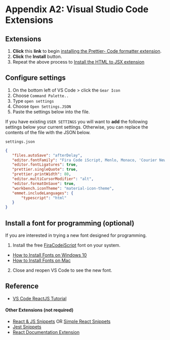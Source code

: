# Appendix A2: Visual Studio Code Extensions

## Extensions

1. **Click** this **link** to begin [installing the Prettier- Code formatter extension](https://marketplace.visualstudio.com/items?itemName=esbenp.prettier-vscode&ssr=false#overview). 
2. **Click** the **Install** button.
3. Repeat the above process to [Install the HTML to JSX extension](https://marketplace.visualstudio.com/items?itemName=riazxrazor.html-to-jsx)

## Configure settings

1. On the bottom left of VS Code > click the `Gear Icon`
2. Choose `Command Palette..`
3. Type `open settings`
4. Choose `Open Settings.JSON`
5. Paste the settings below into the file.

If you have existing `USER SETTINGS` you will want to **add** the following settings below your current settings. Otherwise, you can replace the contents of the file with the JSON below.

`settings.json`
 ```json
 {
    "files.autoSave": "afterDelay",
    "editor.fontFamily": "Fira Code iScript, Menlo, Monaco, 'Courier New', monospace",
    "editor.fontLigatures": true,
    "prettier.singleQuote": true,
    "prettier.printWidth": 80,
    "editor.multiCursorModifier": "alt",
    "editor.formatOnSave": true,
    "workbench.iconTheme": "material-icon-theme",
    "emmet.includeLanguages": {
        "typescript": "html"
    }
}
 ```

## Install a font for programming (optional)

If you are interested in trying a new font designed for programming.

1. Install the free [FiraCodeiScript](https://github.com/kencrocken/FiraCodeiScript) font on your system.

- [How to Install Fonts on Windows 10](https://www.groovypost.com/howto/install-fonts-windows-10/)
- [How to Install Fonts on Mac](https://www.dafont.com/faq.php#mac)

2. Close and reopen VS Code to see the new font.


## Reference

- [VS Code ReactJS Tutorial](https://code.visualstudio.com/docs/nodejs/reactjs-tutorial)


#### Other Extensions (not required)

- [React & JS Snippets](https://marketplace.visualstudio.com/items?itemName=dsznajder.es7-react-js-snippets) OR [Simple React Snippets](https://marketplace.visualstudio.com/items?itemName=burkeholland.simple-react-snippets)
- [Jest Snippets](https://marketplace.visualstudio.com/items?itemName=andys8.jest-snippets)
- [React Documentation Extension](https://marketplace.visualstudio.com/items?itemName=avraammavridis.vsc-react-documentation)
